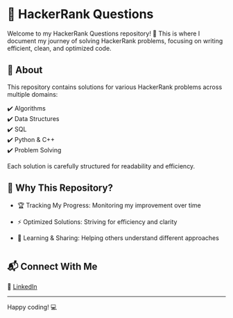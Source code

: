 # 🚀 HackerRank Questions

Welcome to my HackerRank Questions repository! 🎯 This is where I document my journey of solving HackerRank problems, focusing on writing efficient, clean, and optimized code.

## 📌 About
This repository contains solutions for various HackerRank problems across multiple domains:

✔️ Algorithms  
✔️ Data Structures  
✔️ SQL  
✔️ Python & C++  
✔️ Problem Solving  

Each solution is carefully structured for readability and efficiency.



## 🎯 Why This Repository?

- 🏆 Tracking My Progress: Monitoring my improvement over time  
- ⚡️ Optimized Solutions: Striving for efficiency and clarity  
- 📖 Learning & Sharing: Helping others understand different approaches  


   ```

## 📬 Connect With Me

💼 [LinkedIn](https://linkedin.com/in/yourprofile)

---

Happy coding! 💻
